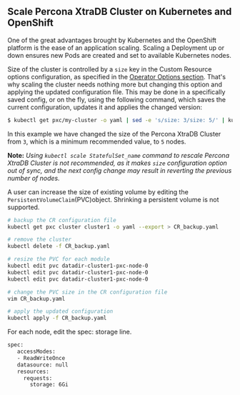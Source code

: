 Scale Percona XtraDB Cluster on Kubernetes and OpenShift
----------------------------------------------------------

One of the great advantages brought by Kubernetes and the OpenShift platform is the ease of an application scaling. Scaling a Deployment up or down ensures new Pods are created and set to available Kubernetes nodes.

Size of the cluster is controlled by a `size` key in the Custom Resource options configuration, as specified in the [Operator Options section](../configure/operator). That's why scaling the cluster needs nothing more but changing this option and applying the updated configuration file. This may be done in a specifically saved config, or on the fly, using the following command, which saves the current configuration, updates it and applies the changed version:

   ```bash
   $ kubectl get pxc/my-cluster -o yaml | sed -e 's/size: 3/size: 5/' | kubectl apply -f -
   ```

In this example we have changed the size of the Percona XtraDB Cluster from `3`, which is a minimum recommended value, to `5` nodes.

**Note:** *Using ```kubectl scale StatefulSet_name``` command to rescale Percona XtraDB Cluster is not recommended, as it makes `size` configuration option out of sync, and the next config change may result in reverting the previous number of nodes.*

A user can increase the size of existing volume by editing the `PersistentVolumeClaim`(PVC)object. Shrinking a persistent volume is not supported.

```bash
# backup the CR configuration file
kubectl get pxc cluster cluster1 -o yaml --export > CR_backup.yaml

# remove the cluster
kubectl delete -f CR_backup.yaml

# resize the PVC for each module
kubectl edit pvc datadir-cluster1-pxc-node-0
kubectl edit pvc datadir-cluster1-pxc-node-0
kubectl edit pvc datadir-cluster1-pxc-node-0

# change the PVC size in the CR configuration file
vim CR_backup.yaml

# apply the updated configuration
kubectl apply -f CR_backup.yaml
```
For each node, edit the spec: storage line.
```bash
spec:
   accessModes:
   - ReadWriteOnce
   datasource: null
   resources:
     requests:
       storage: 6Gi
```
